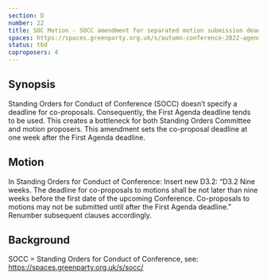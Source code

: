 ```yaml
---
section: D
number: 22
title: SOC Motion - SOCC amendment for separated motion submission deadlines
spaces: https://spaces.greenparty.org.uk/s/autumn-conference-2022-agenda-forum/?contentId=101266
status: tbd
coproposers: 4
---
```

## Synopsis
Standing Orders for Conduct of Conference (SOCC) doesn’t specify a deadline for co-proposals. Consequently, the First Agenda deadline tends to be used. This creates a bottleneck for both Standing Orders Committee and motion proposers. This amendment sets the co-proposal deadline at one week after the First Agenda deadline.

## Motion
In Standing Orders for Conduct of Conference:
Insert new D3.2:
“D3.2 Nine weeks. The deadline for co-proposals to motions shall be not later than nine weeks before the first date of the upcoming Conference. Co-proposals to motions may not be submitted until after the First Agenda deadline.” Renumber subsequent clauses accordingly.


## Background
SOCC = Standing Orders for Conduct of Conference,
see: https://spaces.greenparty.org.uk/s/socc/
